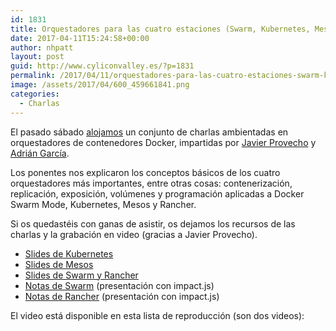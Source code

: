 ```yaml
---
id: 1831
title: Orquestadores para las cuatro estaciones (Swarm, Kubernetes, Mesos y Rancher)
date: 2017-04-11T15:24:58+00:00
author: nhpatt
layout: post
guid: http://www.cyliconvalley.es/?p=1831
permalink: /2017/04/11/orquestadores-para-las-cuatro-estaciones-swarm-kubernetes-mesos-y-rancher/
image: /assets/2017/04/600_459661841.png
categories:
  - Charlas
---
```

El pasado sábado [alojamos](https://www.meetup.com/es-ES/Cylicon-Valley/events/238824733/) un conjunto de charlas ambientadas en orquestadores de contenedores Docker, impartidas por [Javier Provecho](https://twitter.com/javierprovecho) y [Adrián García](https://twitter.com/canonale/).

Los ponentes nos explicaron los conceptos básicos de los cuatro orquestadores más importantes, entre otras cosas: contenerización, replicación, exposición, volúmenes y programación aplicadas a Docker Swarm Mode, Kubernetes, Mesos y Rancher.

Si os quedastéis con ganas de asistir, os dejamos los recursos de las charlas y la grabación en video (gracias a Javier Provecho).

  * [Slides de Kubernetes](https://docs.google.com/presentation/d/1KHWhqGP2F8fC5XoBDQd0-aMjHMHFjLEFUzsnN3PDuSI/edit?usp=sharing)
  * [Slides de Mesos](https://docs.google.com/presentation/d/13ICiIPJ5RjMbX7ZpT3NGXDRt5z0eJwOAnlhV0RfVjhE/edit?usp=sharing)
  * [Slides de Swarm y Rancher](https://es.slideshare.net/AdrianGarciaCasas/orquestadores-para-las-cuatro-estaciones-swarm-kubernetes-mesos-y-rancher)
  * [Notas de Swarm](https://drive.google.com/file/d/0B39y6wxq2-qwZzZBMjdpdjBNbjQ/view?usp=sharing) (presentación con impact.js)
  * [Notas de Rancher](https://drive.google.com/file/d/0B39y6wxq2-qwT3QxLTFaYmQ3NHc/view?usp=sharing) (presentación con impact.js)

El video está disponible en esta lista de reproducción (son dos videos):



&nbsp;
